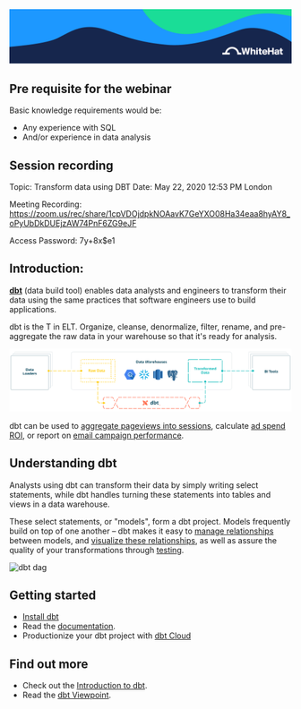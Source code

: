 <a href="https://github.com/WhiteHat-Data-Science/Data-Webinars/blob/master/images/whitehat.png?raw=true">
  <img src="https://github.com/WhiteHat-Data-Science/Data-Webinars/blob/master/images/whitehat.png?raw=true" />
</a>

## Pre requisite for the webinar
Basic knowledge requirements would be:

* Any experience with SQL
* And/or experience in data analysis

## Session recording
Topic: Transform data using DBT
Date: May 22, 2020 12:53 PM London

Meeting Recording:
https://zoom.us/rec/share/1cpVDOjdpkNOAavK7GeYXO08Ha34eaa8hyAY8_oPyUbDkDUEjzAW74PnF6ZG9eJF

Access Password: 7y+8x$e1

## Introduction:

**[dbt](https://www.getdbt.com/)** (data build tool) enables data analysts and engineers to transform their data using the same practices that software engineers use to build applications.

dbt is the T in ELT. Organize, cleanse, denormalize, filter, rename, and pre-aggregate the raw data in your warehouse so that it's ready for analysis.

![dbt architecture](https://github.com/WhiteHat-Data-Science/Data-Webinars/blob/master/images/dbt-arch.png?raw=true)

dbt can be used to [aggregate pageviews into sessions](https://github.com/fishtown-analytics/snowplow), calculate [ad spend ROI](https://github.com/fishtown-analytics/facebook-ads), or report on [email campaign performance](https://github.com/fishtown-analytics/mailchimp).

## Understanding dbt

Analysts using dbt can transform their data by simply writing select statements, while dbt handles turning these statements into tables and views in a data warehouse.

These select statements, or "models", form a dbt project. Models frequently build on top of one another – dbt makes it easy to [manage relationships](https://docs.getdbt.com/docs/ref) between models, and [visualize these relationships](https://docs.getdbt.com/docs/documentation), as well as assure the quality of your transformations through [testing](https://docs.getdbt.com/docs/testing).

![dbt dag](https://git.generalassemb.ly/Ashray/Data-Webinars/blob/master/images/dbt-dag.png?raw=true)

## Getting started

-   [Install dbt](https://docs.getdbt.com/docs/installation)
-   Read the [documentation](https://docs.getdbt.com/).
-   Productionize your dbt project with [dbt Cloud](https://www.getdbt.com)

## Find out more

-   Check out the [Introduction to dbt](https://docs.getdbt.com/docs/introduction/).
-   Read the [dbt Viewpoint](https://docs.getdbt.com/docs/about/viewpoint/).
